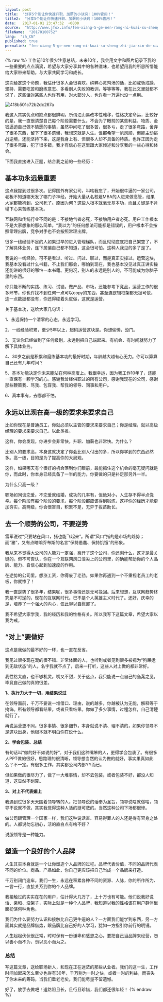 ```yaml
---
layout: post
title:  "分享5个能让你快速升职、加薪的小诀窍！100%管用！"
title2:  "分享5个能让你快速升职、加薪的小诀窍！100%管用！"
date:   2017-01-01 23:47:32  +0800
source:  "http://www.jfox.info/fen-xiang-5-ge-nen-rang-ni-kuai-su-sheng-zhi-jia-xin-de-xiao-jue-qiao-100-guan-yong.html"
fileName:  "20170100752"
lang:  "zh_CN"
published: true
permalink: "fen-xiang-5-ge-nen-rang-ni-kuai-su-sheng-zhi-jia-xin-de-xiao-jue-qiao-100-guan-yong.html"
---
```

{% raw %}
工作前10年很少注意总结，未来10年，我会用文字和图片记录下我的一些重要的点点滴滴，希望与大家分享其中的各种滋味，也希望用我的所思所悟能给大家带来帮助，与大家共同学习和成长。

这次给定这个命题，我估计很多人会很喜欢。纯粹心灵鸡汤的话，比如戒骄戒躁、坚持、需要吃苦和磨练意志、多看别人失败的教训，等等等等，我在此文里就都不说了，这些话对某些人也许有用，对大部分人，也许看一万遍也没一点用。

![418b501c72b2dc267a](/wp-content/uploads/2015/05/418b501c72b2dc267a.jpg)

我这人其实优点和缺点都很鲜明，所谓江山易改本性难移，性格决定命运，比较好的是，我一直很清楚自己每个阶段需要什么，不会为了眼前的某些利益、物质、金钱逼迫自己做不情愿的事情，虽然中间吃了很多苦，很多亏，走了很多弯路，舍弃了很多东西，留下了很多遗憾，我想这就是人生。谁都希望一帆风顺，但能主动挑战逆境，还能坚持下来，这是我身上有、但很多人却不具备的特质。也许正因为走了很多弯路，犯了很多错，我才有信心在这里跟大家倾述和分享我的一些心得和体会。

下面我直接进入正题，结合我之前的一些经历：

## **基本功永远最重要**

这点我提到过很多次。记得国外有家公司，叫啥我忘了，开始很牛逼的一家公司，老板不知道哪天发了哪门子神经，开始大量从名校雇MBA的人进来做高管，结果大家都能猜到，公司死了。原因为何？这些人根本就毫无基本功，而且关键是不肯塌下心来苦练基本功。

互联网和传统行业不同的是：不接地气者必死，不接触用户者必死。用户工作根本不是大家想象的那么简单，“我以为”的任何想法可能都是错误的，用户根本不会按照常理出牌，竞争对手也不会按照常理出牌。

很多一线经验不足的人如果过早的进入管理梯队，而且彻彻底底把自己架空了，不了解具体业务，连下属骗自己都不知道，这会很可怕。这种人我见的多了是了。

我说的一线经验，可不是看过、听过、问过、聊过，而是真正实操过。运营这块，我基本没看过什么书籍，不止我们那会，哪怕到现在，我也基本没见过真正讲实操还能讲的很好的哪怕一本书籍。更何况，别人的永远是别人的，不可能成为你脑子里的东西。

你只能不断的实践、练习、试错。做产品、市场，还能参考下竞品，运营工作的很多环节，你也许找不到任何一点可以copy的东西，甚至连逻辑框架都无据可依，连一点数据都没有，你还得硬着头皮做，这就是运营。

关于基本功，送给大家几句话：

1、永远保持一个清零的心态，永远学习。

2、一线经验积累，至少5年以上，起码运营这块是。你想偷懒，没门。

3、无论你已经做到了任何级别，永远别把自己端起来。有机会、有时间就努力了解下具体业务。

4、30岁之前是积累和磨练基本功的最好时期，年龄越大越有心无力。你可以算算自己还有几年时间？

5、基本功能决定你未来能站在何种高度上。我很幸运，因为我工作10年了，还能一直保有一颗学习的心。感谢我曾经供职过的所有公司，感谢我现在的公司，感谢那些鞭策我、骂我、包容我、帮我的领导、同事和用户。

6、真本事有，去哪都不怕。

## **永远以比现在高一级的要求来要求自己**

比如你现在是普通员工，你就必须以主管的要求来要求自己；你是经理，就以高级经理的要求来要求自己。以此类推。

这样，你会发现，你进步会非常快，升职、加薪也非常快。为什么？

比别人的要求高，本身这就决定了你会比别人付出的多，所以你学到的东西必然多。高一级，目的是为了提高你的大局观。

这样，如果哪天有个很好的机会落到你们眼前，最能抓住这个机会的毫无疑问就是你，而此时，你本身已经具备了一半的能力，你要做的只是补足那另外一半。

为什么只高一级？

职场如同谈恋爱，不恋爱就结婚，成功的几率有，但绝对小，人生存不得半点侥幸。每个阶段有每个阶段的要求，每个阶段都应该得到锻炼，这样你的经历才能更加夯实。高两级，你会很盲目，积累不足，无异于拔苗助长。

## **去一个顺势的公司，不要逆势**

雷军说过“只要站在风口，猪也能飞起来”。所谓“风口”指的是市场的趋势；而“猪”，又有点暗喻乔布斯的名言“保持愚蠢、保持饥饿”的形象。

我从来不觉得大公司的人能力一定强，离开了这个公司，你还剩什么，这才是最关键的。但不可否认，你在一个互联网风口浪尖上的公司里，的确能帮助你的个人品牌、能力、自信心起到加速度的作用。

在逆势的公司里，想涨工资，你得废了老劲。如果你再遇到一个不重视老员工的老板，你就惨了！

我一直逆势了很多年，结果呢，很多事情还是无可挽回。后来想想，互联网趋势终究是不可逆的，现在的互联网时代，已不是个人英雄主义时代了。还好，庆幸的是，培养了一个强大的内心，仅此聊以自慰罢了。

我不希望大家学我，我的经历和我的性格有关。所以我写下这篇文章，希望大家以我为戒。

## **“对上”要做好**

这点是我做的最不好的一环，也一直在反省。

我见过很多现在混的很不错、非常体面的人，也听到或者见到很多被视为“狗屎运到无敌状态”的人，名字我就不点了，后来一打听，这些人对上做的都非常好。

我性格太直，也不够机灵，嘴又不甜，关于这点，我只能说一点自己的刍荛之见。毕竟自己做的真的很差。

**1、执行力大于一切，用结果说过**

在领导面前，千万不要说一堆借口、理由，说的越多，你越被认为无能，解释等于掩饰。所有领导都看结果，或者只看结果。你做了多少事情，过程怎样，自己清楚就行了。

再说运营更不同，很多事情、很多细节，本身就说不清、理不清的，如果你领导不是这块出身，他根本就不明白你在说什么。

**2、学会包装、总结**

有句话叫“做的好不如说的好”，对于我们这种嘴笨的人，更得学会包装了。有很多人PPT做的很好，思路理的很清晰，领导想当然的认为做的就好，事实果真如此么？不一定。有很多工作，其实都公司内部YY而已。

但如果做的很尽力了，做了一大堆事情，却不去包装，或者包装不好，都没人知道，这显然不划算。

**3、对上不代表媚上**

我遇到过很多天天围着领导转的人，把领导说的话奉为圣旨，领导说啥就做啥，领导不说就不做，其实我觉得这种人活的挺可悲的。当然这种公司下场都很惨。

做公司跟管理一个国家一样，我们这种说话直、容易得罪人的人还是得有容身之处的。人都说勿忘初心，活的直白点有啥不好？

说服领导是一种能力。

## **塑造一个良好的个人品牌**

人生其实本身就是一个让你塑造个人品牌的过程。品牌代表价值，不同的品牌代表不同的价位。商品、产品如此，你自己更应该把自己当成一个品牌来打造。

千万别闭门造车，我们一生，永远在积累各种不同的资源、人脉，你的所作所为、一言一行，直接关系到你的个人品牌。

我接触过的实实在在的用户，估计得大几万了，上十万也有可能。他们说我好说话、亲和、没架子，实际上就是一种个人品牌，我知道以我的性格该在用户群体里面扮演何种角色。

我们为什么要努力认识和接触比自己更牛逼的人？一方面我们能学到东西，另一方面其实就是品牌借势，跟品牌比自己好的人学习，犹如一方指引你前行的明镜。

人生起起伏伏很正常，时时保有一份谦卑和感恩之心，要把自己当品牌来经营，勿以善小而不为，勿以恶小而为之。

### **总结**

写这篇文章，送给职场新人，和现在正在迷茫的那些从业者。我们的这一生，工作时间加起来怎么至少也得有30年，千万别为一时之快，或者一时的利益，而丧失了你未来的筹码。当我们垂老老矣，我们能尽量不留遗憾。

好了，放手去做吧！道路阻且长，且行且珍惜，我们都还很年轻！
{% endraw %}
